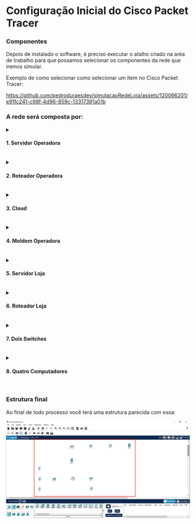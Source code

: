 
# Configuração Inicial do Cisco Packet Tracer

### Componentes

Depois de instalado o software, é preciso executar o atalho criado na aréa de trabalho para que possamos selecionar os componentes da rede que iremos simular.<br>

Exemplo de como selecionar como selecionar um item no Cisco Packet Tracer:<br>


https://github.com/pedroduraesdev/simulacaoRedeLoja/assets/120066201/e91fc241-c98f-4d96-859c-13317391a01b


### A rede será composta por:

<details>
<summary><h4>1.  Servidor Operadora</h4></summary>

Para selecionar o Servidor Operadora utilizado no exemplo, é preciso seguir essas orientações e o vídeo de como selecionar os componetes. ![Servidor Operadora](https://github.com/pedroduraesdev/simulacaoRedeLoja/blob/main/documentos/img/Servidores.png)
</details><br>

<details>
<summary><h4>2.  Roteador Operadora</h4></summary>

Para selecionar o Roteador Operadora utilizado no exemplo, é preciso seguir essas orientações e o vídeo de como selecionar os componetes. ![Roteador Operadora](https://github.com/pedroduraesdev/simulacaoRedeLoja/blob/main/documentos/img/RoteadorOperadora.png)
</details><br>

<details>
<summary><h4>3.  Cloud</h4></summary>

Para selecionar a Cloud utilizado no exemplo, é preciso seguir essas orientações e o vídeo de como selecionar os componetes. ![Cloud Operadora](https://github.com/pedroduraesdev/simulacaoRedeLoja/blob/main/documentos/img/CloudOperadora.png)
</details><br>

<details>
<summary><h4>4.  Moldem Operadora</h4></summary>

Para selecionar o Moldeom da Operadora utilizado no exemplo, é preciso seguir essas orientações e o vídeo de como selecionar os componetes. ![Moldem Operadora](https://github.com/pedroduraesdev/simulacaoRedeLoja/blob/main/documentos/img/MoldemOperadora.png)
</details><br>

<details>
<summary><h4>5.  Servidor Loja</h4></summary>

Para selecionar o Servidor da Loja utilizado no exemplo, é preciso seguir essas orientações e o vídeo de como selecionar os componetes. ![Servidor Cliente](https://github.com/pedroduraesdev/simulacaoRedeLoja/blob/main/documentos/img/Servidores.png)
</details><br>
<details>
<summary><h4>6.  Roteador Loja</h4></summary>

Para selecionar o Roteador da Loja utilizado no exemplo, é preciso seguir essas orientações e o vídeo de como selecionar os componetes. ![Roteador Loja](https://github.com/pedroduraesdev/simulacaoRedeLoja/blob/main/documentos/img/RoteadorLoja.png)
</details><br>

<details>
<summary><h4>7.  Dois Switches</h4></summary>

Para selecionar os Switches utilizado no exemplo, é preciso seguir essas orientações e o vídeo de como selecionar os componetes. ![Switches Loja](https://github.com/pedroduraesdev/simulacaoRedeLoja/blob/main/documentos/img/Switches.png)
</details><br>

<details>
<summary><h4>8.  Quatro Computadores</h4></summary>

Para selecionar os Computadores utilizado no exemplo, é preciso seguir essas orientações e o vídeo de como selecionar os componetes. ![Computadores](https://github.com/pedroduraesdev/simulacaoRedeLoja/blob/main/documentos/img/ComputadoresLoja.png)
</details><br>

### Estrutura final

Ao final de todo processo você terá uma estrutura parecida com essa:<br>

![Rede Montada 1](https://github.com/pedroduraesdev/simulacaoRedeLoja/blob/main/documentos/img/RedeMontada1.png)
